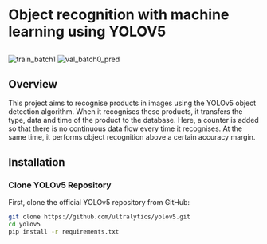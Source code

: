 # Object recognition with machine learning using YOLOV5
##
![train_batch1](https://github.com/user-attachments/assets/9c2d4626-b6bd-4845-b1ea-10a03885caeb)
![val_batch0_pred](https://github.com/user-attachments/assets/f1265267-c1d6-46c9-975b-f02d301a9e8b)


## Overview
This project aims to recognise products in images using the YOLOv5 object detection algorithm. When it recognises these products, it transfers the type, data and time of the product to the database. Here, a counter is added so that there is no continuous data flow every time it recognises. At the same time, it performs object recognition above a certain accuracy margin. 

## Installation

### Clone YOLOv5 Repository
First, clone the official YOLOv5 repository from GitHub:

```bash
git clone https://github.com/ultralytics/yolov5.git
cd yolov5
pip install -r requirements.txt

